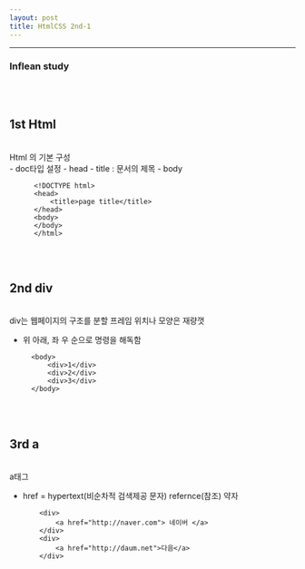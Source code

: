 ```yaml
---
layout: post
title: HtmlCSS 2nd-1
---
```


---

### Inflean study

<br><br>

## 1st Html

<br>
Html 의 기본 구성
<br>
- doc타입 설정
- head
- title : 문서의 제목
- body

          <!DOCTYPE html>
          <head>
              <title>page title</title>
          </head>
          <body>
          </body>
          </html>

<br><br>

## 2nd div

<br>
div는 웹페이지의 구조를 분할  
프레임 위치나 모양은 재량껏
<br>

- 위 아래, 좌 우 순으로 명령을 해독함

        <body>
            <div>1</div>
            <div>2</div>
            <div>3</div>
        </body>

<br><br>

## 3rd a

<br>
a태그

- href = hypertext(비순차적 검색제공 문자) refernce(참조) 약자

          <div>
              <a href="http://naver.com"> 네이버 </a>
          </div>
          <div>
              <a href="http://daum.net">다음</a>
          </div>

  <br><br>
